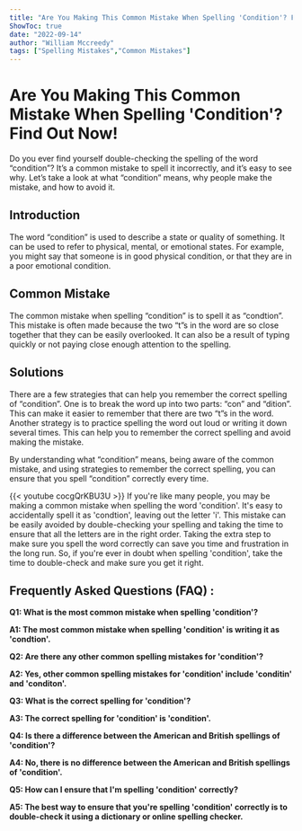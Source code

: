 ```yaml
---
title: "Are You Making This Common Mistake When Spelling 'Condition'? Find Out Now!"
ShowToc: true 
date: "2022-09-14"
author: "William Mccreedy" 
tags: ["Spelling Mistakes","Common Mistakes"]
---
```

# Are You Making This Common Mistake When Spelling 'Condition'? Find Out Now!
Do you ever find yourself double-checking the spelling of the word “condition”? It’s a common mistake to spell it incorrectly, and it’s easy to see why. Let’s take a look at what “condition” means, why people make the mistake, and how to avoid it.

## Introduction 

The word “condition” is used to describe a state or quality of something. It can be used to refer to physical, mental, or emotional states. For example, you might say that someone is in good physical condition, or that they are in a poor emotional condition.

## Common Mistake

The common mistake when spelling “condition” is to spell it as “condtion”. This mistake is often made because the two “t”s in the word are so close together that they can be easily overlooked. It can also be a result of typing quickly or not paying close enough attention to the spelling.

## Solutions 

There are a few strategies that can help you remember the correct spelling of “condition”. One is to break the word up into two parts: “con” and “dition”. This can make it easier to remember that there are two “t”s in the word. Another strategy is to practice spelling the word out loud or writing it down several times. This can help you to remember the correct spelling and avoid making the mistake.

By understanding what “condition” means, being aware of the common mistake, and using strategies to remember the correct spelling, you can ensure that you spell “condition” correctly every time.

{{< youtube cocgQrKBU3U >}} 
If you're like many people, you may be making a common mistake when spelling the word 'condition'. It's easy to accidentally spell it as 'condtion', leaving out the letter 'i'. This mistake can be easily avoided by double-checking your spelling and taking the time to ensure that all the letters are in the right order. Taking the extra step to make sure you spell the word correctly can save you time and frustration in the long run. So, if you're ever in doubt when spelling 'condition', take the time to double-check and make sure you get it right.

## Frequently Asked Questions (FAQ) :
**Q1: What is the most common mistake when spelling 'condition'?**

**A1: The most common mistake when spelling 'condition' is writing it as 'condtion'.**

**Q2: Are there any other common spelling mistakes for 'condition'?**

**A2: Yes, other common spelling mistakes for 'condition' include 'conditin' and 'conditon'.**

**Q3: What is the correct spelling for 'condition'?**

**A3: The correct spelling for 'condition' is 'condition'.**

**Q4: Is there a difference between the American and British spellings of 'condition'?**

**A4: No, there is no difference between the American and British spellings of 'condition'.**

**Q5: How can I ensure that I'm spelling 'condition' correctly?**

**A5: The best way to ensure that you're spelling 'condition' correctly is to double-check it using a dictionary or online spelling checker.**





